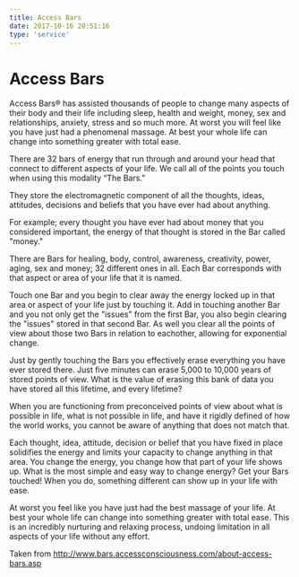 ```yaml
---
title: Access Bars
date: 2017-10-16 20:51:16
type: 'service'
---
```


# Access Bars

Access Bars® has assisted thousands of people to change many aspects of their body and their life including sleep, health and weight, money, sex and relationships, anxiety, stress and so much more. At worst you will feel like you have just had a phenomenal massage. At best your whole life can change into something greater with total ease.

There are 32 bars of energy that run through and around your head that connect to different aspects of your life. We call all of the points you touch when using this modality “The Bars.”

They store the electromagnetic component of all the thoughts, ideas, attitudes, decisions and beliefs that you have ever had about anything.

For example; every thought you have ever had about money that you considered important, the energy of that thought is stored in the Bar called "money."

There are Bars for healing, body, control, awareness, creativity, power, aging, sex and money; 32 different ones in all. Each Bar corresponds with that aspect or area of your life that it is named.

Touch one Bar and you begin to clear away the energy locked up in that area or aspect of your life just by touching it. Add in touching another Bar and you not only get the "issues" from the first Bar, you also begin clearing the "issues" stored in that second Bar. As well you clear all the points of view about those two Bars in relation to eachother, allowing for exponential change.

Just by gently touching the Bars you effectively erase everything you have ever stored there. Just five minutes can erase 5,000 to 10,000 years of stored points of view. What is the value of erasing this bank of data you have stored all this lifetime, and every lifetime?

When you are functioning from preconceived points of view about what is possible in life, what is not possible in life, and have it rigidly defined of how the world works, you cannot be aware of anything that does not match that.

Each thought, idea, attitude, decision or belief that you have fixed in place solidifies the energy and limits your capacity to change anything in that area. You change the energy, you change how that part of your life shows up. What is the most simple and easy way to change energy? Get your Bars touched! When you do, something different can show up in your life with ease.

At worst you feel like you have just had the best massage of your life. At best your whole life can change into something greater with total ease. This is an incredibly nurturing and relaxing process, undoing limitation in all aspects of your life without any effort.

Taken from http://www.bars.accessconsciousness.com/about-access-bars.asp

